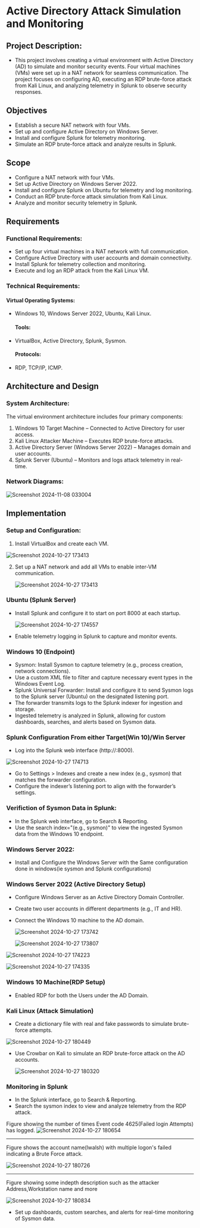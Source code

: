 # Active Directory Attack Simulation and Monitoring

## Project Description:
- This project involves creating a virtual environment with Active Directory (AD) to simulate and monitor security events. Four virtual machines (VMs) were set up in a NAT network for seamless communication. The project focuses on configuring AD, executing an RDP brute-force attack from Kali Linux, and analyzing telemetry in Splunk to observe security responses.


## Objectives
- Establish a secure NAT network with four VMs.
- Set up and configure Active Directory on Windows Server.
- Install and configure Splunk for telemetry monitoring.
- Simulate an RDP brute-force attack and analyze results in Splunk.

## Scope
- Configure a NAT network with four VMs.
- Set up Active Directory on Windows Server 2022.
- Install and configure Splunk on Ubuntu for telemetry and log monitoring.
- Conduct an RDP brute-force attack simulation from Kali Linux.
- Analyze and monitor security telemetry in Splunk.

## Requirements
### Functional Requirements:
- Set up four virtual machines in a NAT network with full communication.
- Configure Active Directory with user accounts and domain connectivity.
- Install Splunk for telemetry collection and monitoring.
- Execute and log an RDP attack from the Kali Linux VM.
### Technical Requirements:
  #### Virtual Operating Systems: 
- Windows 10, Windows Server 2022, Ubuntu, Kali Linux.
  #### Tools: 
- VirtualBox, Active Directory, Splunk, Sysmon.
  #### Protocols:
- RDP, TCP/IP, ICMP.


## Architecture and Design
### System Architecture:
The virtual environment architecture includes four primary components:

1. Windows 10 Target Machine – Connected to Active Directory for user access.
2. Kali Linux Attacker Machine – Executes RDP brute-force attacks.
3. Active Directory Server (Windows Server 2022) – Manages domain and user accounts.
4. Splunk Server (Ubuntu) – Monitors and logs attack telemetry in real-time.

### Network Diagrams:

![Screenshot 2024-11-08 033004](https://github.com/user-attachments/assets/88110a09-8385-455e-96f1-d45bedca7649)


## Implementation
### Setup and Configuration:

1. Install VirtualBox and create each VM.


![Screenshot 2024-10-27 173413](https://github.com/user-attachments/assets/83846721-abc1-4a92-94d0-a0a18f45b14c)

   
2. Set up a NAT network and add all VMs to enable inter-VM communication.


   ![Screenshot 2024-10-27 173413](https://github.com/user-attachments/assets/4a51c0f4-ff90-4575-9d4f-94c356a919a3)



### Ubuntu (Splunk Server) 
- Install Splunk and configure it to start on port 8000 at each startup.

  ![Screenshot 2024-10-27 174557](https://github.com/user-attachments/assets/0e0b535f-104c-43ea-88e6-7cb711557569)

- Enable telemetry logging in Splunk to capture and monitor events.
  
### Windows 10 (Endpoint) 
- Sysmon: Install Sysmon to capture telemetry (e.g., process creation, network connections).
- Use a custom XML file to filter and capture necessary event types in the Windows Event Log.
- Splunk Universal Forwarder: Install and configure it to send Sysmon logs to the Splunk server (Ubuntu) on the designated listening port.
- The forwarder transmits logs to the Splunk indexer for ingestion and storage.
- Ingested telemetry is analyzed in Splunk, allowing for custom dashboards, searches, and alerts based on Sysmon data.


### Splunk Configuration From either Target(Win 10)/Win Server
- Log into the Splunk web interface (http://<SplunkServerIP>:8000).

 ![Screenshot 2024-10-27 174713](https://github.com/user-attachments/assets/eb1b90ae-9e74-4534-abd8-7e252594fc0b)
 
- Go to Settings > Indexes and create a new index (e.g., sysmon) that matches the forwarder configuration.
- Configure the indexer’s listening port to align with the forwarder’s settings.


### Verifiction of Sysmon Data in Splunk:
- In the Splunk web interface, go to Search & Reporting.
- Use the search index="(e.g., sysmon)" to view the ingested Sysmon data from the Windows 10 endpoint.


### Windows Server 2022:
- Install and Configure the Windows Server with the Same configuration done in windows(ie sysmon and Splunk configurations)




### Windows Server 2022 (Active Directory Setup)
- Configure Windows Server as an Active Directory Domain Controller.
- Create two user accounts in different departments (e.g., IT and HR).
- Connect the Windows 10 machine to the AD domain.

  ![Screenshot 2024-10-27 173742](https://github.com/user-attachments/assets/4e3a5ea3-7cc6-48f8-9a56-9f0fa305b071)


  ![Screenshot 2024-10-27 173807](https://github.com/user-attachments/assets/6976a47b-8cc4-416b-b9c9-12bc2fb55c90)


![Screenshot 2024-10-27 174223](https://github.com/user-attachments/assets/d1dac8aa-9396-445e-b8b9-1af37ab8c544)


![Screenshot 2024-10-27 174335](https://github.com/user-attachments/assets/72d1f8db-debf-4b68-93c8-d8cb020555b9)




### Windows 10 Machine(RDP Setup) 
- Enabled RDP for both the Users under the AD Domain.  


### Kali Linux (Attack Simulation)
- Create a dictionary file with real and fake passwords to simulate brute-force attempts.

![Screenshot 2024-10-27 180449](https://github.com/user-attachments/assets/bff213ce-5d45-499c-979a-ca63a0b892a4)


- Use Crowbar on Kali to simulate an RDP brute-force attack on the AD accounts.

  ![Screenshot 2024-10-27 180320](https://github.com/user-attachments/assets/f9706e95-8ede-4c40-8322-9b07fc6e35ac)



### Monitoring in Splunk
- In the Splunk interface, go to Search & Reporting.
- Search the sysmon index to view and analyze telemetry from the RDP attack.

Figure showing the number of times Event code 4625(Failed login Attempts) has logged.
![Screenshot 2024-10-27 180654](https://github.com/user-attachments/assets/77e4c645-3039-4695-8f93-9ce338460456)

-----------------------------------------------------------------------------------------------------------------------------------------------------------------------------------------------

Figure shows the account name(lwalsh) with multiple logon's failed indicating a Brute Force attack. 

![Screenshot 2024-10-27 180726](https://github.com/user-attachments/assets/36773ff0-6aa6-4d85-a3df-4dab115c4d97)


-----------------------------------------------------------------------------------------------------------------------------------------------------------------------------------------------


Figure showing some indepth description such as the attacker Address,Workstation name and more

![Screenshot 2024-10-27 180834](https://github.com/user-attachments/assets/23778a76-99b0-4087-aeba-36fd1834b467)




- Set up dashboards, custom searches, and alerts for real-time monitoring of Sysmon data.
